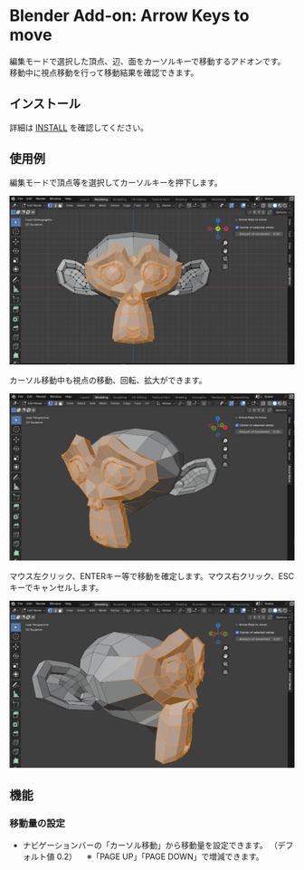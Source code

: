 # Blender Add-on: Arrow Keys to move

編集モードで選択した頂点、辺、面をカーソルキーで移動するアドオンです。
移動中に視点移動を行って移動結果を確認できます。

## インストール

詳細は [INSTALL](docs/INSTALL.md) を確認してください。

## 使用例
編集モードで頂点等を選択してカーソルキーを押下します。

![thumbnail](docs/images/screen_shot_01.png)

カーソル移動中も視点の移動、回転、拡大ができます。

![thumbnail](docs/images/screen_shot_02.png)

マウス左クリック、ENTERキー等で移動を確定します。マウス右クリック、ESCキーでキャンセルします。

![thumbnail](docs/images/screen_shot_03.png)

## 機能

### 移動量の設定

- ナビゲーションバーの「カーソル移動」から移動量を設定できます。
  （デフォルト値 0.2）
　※「PAGE UP」「PAGE DOWN」で増減できます。
